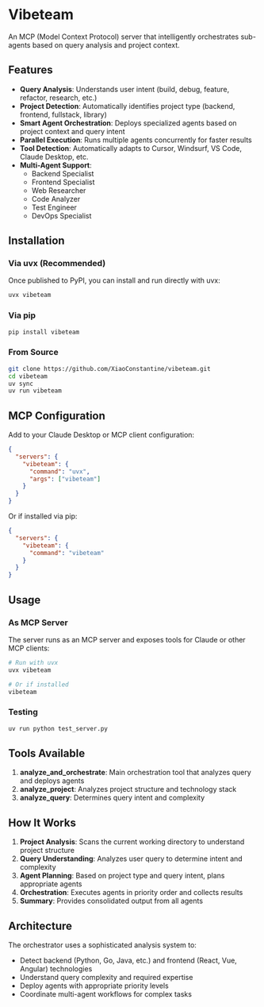 # Vibeteam

An MCP (Model Context Protocol) server that intelligently orchestrates sub-agents based on query analysis and project context.

## Features

- **Query Analysis**: Understands user intent (build, debug, feature, refactor, research, etc.)
- **Project Detection**: Automatically identifies project type (backend, frontend, fullstack, library)
- **Smart Agent Orchestration**: Deploys specialized agents based on project context and query intent
- **Parallel Execution**: Runs multiple agents concurrently for faster results
- **Tool Detection**: Automatically adapts to Cursor, Windsurf, VS Code, Claude Desktop, etc.
- **Multi-Agent Support**:
  - Backend Specialist
  - Frontend Specialist
  - Web Researcher
  - Code Analyzer
  - Test Engineer
  - DevOps Specialist

## Installation

### Via uvx (Recommended)

Once published to PyPI, you can install and run directly with uvx:

```bash
uvx vibeteam
```

### Via pip

```bash
pip install vibeteam
```

### From Source

```bash
git clone https://github.com/XiaoConstantine/vibeteam.git
cd vibeteam
uv sync
uv run vibeteam
```

## MCP Configuration

Add to your Claude Desktop or MCP client configuration:

```json
{
  "servers": {
    "vibeteam": {
      "command": "uvx",
      "args": ["vibeteam"]
    }
  }
}
```

Or if installed via pip:

```json
{
  "servers": {
    "vibeteam": {
      "command": "vibeteam"
    }
  }
}
```

## Usage

### As MCP Server

The server runs as an MCP server and exposes tools for Claude or other MCP clients:

```bash
# Run with uvx
uvx vibeteam

# Or if installed
vibeteam
```

### Testing

```bash
uv run python test_server.py
```

## Tools Available

1. **analyze_and_orchestrate**: Main orchestration tool that analyzes query and deploys agents
2. **analyze_project**: Analyzes project structure and technology stack
3. **analyze_query**: Determines query intent and complexity

## How It Works

1. **Project Analysis**: Scans the current working directory to understand project structure
2. **Query Understanding**: Analyzes user query to determine intent and complexity
3. **Agent Planning**: Based on project type and query intent, plans appropriate agents
4. **Orchestration**: Executes agents in priority order and collects results
5. **Summary**: Provides consolidated output from all agents

## Architecture

The orchestrator uses a sophisticated analysis system to:
- Detect backend (Python, Go, Java, etc.) and frontend (React, Vue, Angular) technologies
- Understand query complexity and required expertise
- Deploy agents with appropriate priority levels
- Coordinate multi-agent workflows for complex tasks
